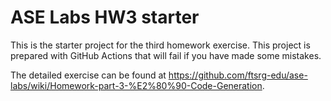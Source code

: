 # ASE Labs HW3 starter

This is the starter project for the third homework exercise. This project is prepared with GitHub Actions that will fail if you have made some mistakes.

The detailed exercise can be found at https://github.com/ftsrg-edu/ase-labs/wiki/Homework-part-3-%E2%80%90-Code-Generation.
